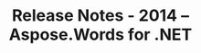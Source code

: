 ﻿---
title: Release Notes - 2014 – Aspose.Words for .NET
articleTitle: Release Notes - 2014
linktitle: Release Notes - 2014
description: "Aspose.Words for .NET Release Notes - 2014 – learn about the latest updates and fixes."
type: docs
weight: 70
url: /net/release-notes-2014/
---


